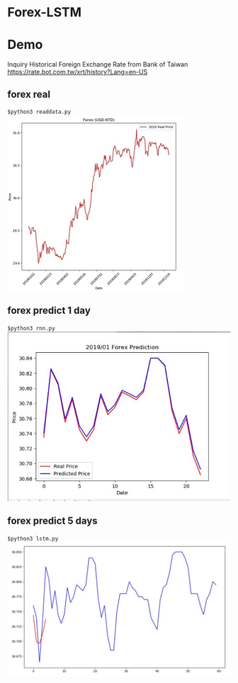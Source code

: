 # Forex-LSTM

# Demo
Inquiry Historical Foreign Exchange Rate from Bank of Taiwan <br />
https://rate.bot.com.tw/xrt/history?Lang=en-US <br />
## forex real
`$python3 readdata.py` <br />
![](./assets/2018_forex_real.jpg)

## forex predict 1 day
`$python3 rnn.py` <br />
![](./assets/201901_forex_predict.jpg)

## forex predict 5 days
`$python3 lstm.py` <br />
![](./assets/2019_forex_predict_5days.jpg)
